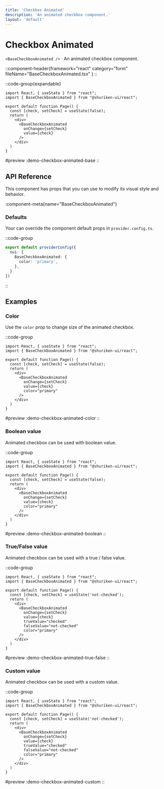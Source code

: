 ```yaml
---
title: 'Checkbox Animated'
description: 'An animated checkbox component.'
layout: 'default'
---
```


# Checkbox Animated

`<BaseCheckboxAnimated />` · An animated checkbox component.

::component-header{framework="react" category="form" fileName="BaseCheckboxAnimated.tsx" }
::

::code-group{expandable}

```tsx [DemoCheckboxAnimatedBase.tsx]
import React, { useState } from "react";
import { BaseCheckboxAnimated } from "@shuriken-ui/react";

export default function Page() {
  const [check, setCheck] = useState(false);
  return (
    <div>
      <BaseCheckboxAnimated
        onChange={setCheck}
        value={check}
      />
    </div>
  )
}
```

#preview
:demo-checkbox-animated-base
::

## API Reference

This component has props that you can use to modify its visual style and behavior.

:component-meta{name="BaseCheckboxAnimated"}

### Defaults

Your can override the component default props in `provider.config.ts`.

::code-group

```ts [provider.config.ts]
export default providerConfig({
  nui: {
    BaseCheckboxAnimated: {
      color: 'primary',
    },
  }
})
```
::

## Examples

### Color

Use the `color` prop to change size of the animated checkbox.

::code-group

```tsx [DemoCheckboxAnimatedColor.tsx]
import React, { useState } from "react";
import { BaseCheckboxAnimated } from "@shuriken-ui/react";

export default function Page() {
  const [check, setCheck] = useState(false);
  return (
    <div>
      <BaseCheckboxAnimated
        onChange={setCheck}
        value={check}
        color="primary"
      />
    </div>
  )
}
```

#preview
:demo-checkbox-animated-color
::

### Boolean value

Animated checkbox can be used with boolean value.

::code-group

```tsx [DemoCheckboxAnimatedBoolan.tsx]
import React, { useState } from "react";
import { BaseCheckboxAnimated } from "@shuriken-ui/react";

export default function Page() {
  const [check, setCheck] = useState(false);
  return (
    <div>
      <BaseCheckboxAnimated
        onChange={setCheck}
        value={check}
        color="primary"
      />
    </div>
  )
}
```

#preview
:demo-checkbox-animated-boolean
::

### True/False value

Animated checkbox can be used with a true / false value.

::code-group

```tsx [DemoCheckboxAnimatedTrueFalse.tsx]
import React, { useState } from "react";
import { BaseCheckboxAnimated } from "@shuriken-ui/react";

export default function Page() {
  const [check, setCheck] = useState('not-checked');
  return (
    <div>
      <BaseCheckboxAnimated
        onChange={setCheck}
        value={check}
        trueValue="checked"
        falseValue="not-checked"
        color="primary"
      />
    </div>
  )
}
```

#preview
:demo-checkbox-animated-true-false
::

### Custom value

Animated checkbox can be used with a custom value.

::code-group

```tsx [DemoCheckboxAnimatedTrueFalse.tsx]
import React, { useState } from "react";
import { BaseCheckboxAnimated } from "@shuriken-ui/react";

export default function Page() {
  const [check, setCheck] = useState('not-checked');
  return (
    <div>
      <BaseCheckboxAnimated
        onChange={setCheck}
        value={check}
        trueValue="checked"
        falseValue="not-checked"
        color="primary"
      />
    </div>
  )
}
```

#preview
:demo-checkbox-animated-custom
::